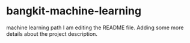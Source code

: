 # bangkit-machine-learning
machine learning path
I am editing the README file. Adding some more details about the project description.

